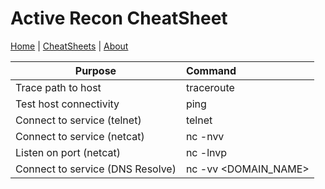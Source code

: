 # Active Recon CheatSheet
[Home](../index.md) | [CheatSheets](../cheatsheets.md) | [About](../about.md)

| Purpose                               | Command                         |
| ------------------------------------- | :-------------------------------|
|    Trace path to host                 |     traceroute <IP>              |
|    Test host connectivity             |     ping <IP>                    |
|    Connect to service (telnet)        |     telnet <IP> <PORT>           |
|    Connect to service (netcat)        |     nc -nvv <IP> <PORT>          |
|    Listen on port (netcat)            |     nc -lnvp <PORT>              |  
|    Connect to service (DNS Resolve)   |     nc -vv <DOMAIN_NAME> <PORT>  |

